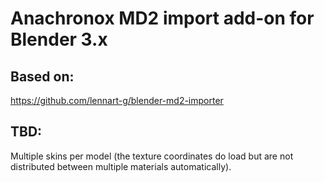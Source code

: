 # Anachronox MD2 import add-on for Blender 3.x

## Based on:
https://github.com/lennart-g/blender-md2-importer

## TBD:
Multiple skins per model (the texture coordinates do load but are not distributed between multiple materials automatically).
